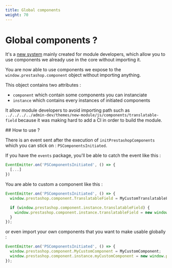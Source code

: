 ```yaml
---
title: Global components
weight: 70
---
```


# Global components ?

It's a [new system](https://github.com/PrestaShop/PrestaShop/blob/develop/admin-dev/themes/new-theme/js/app/utils/init-components.js) mainly created for module developers, which allow you to use components we already use in the core without importing it.

You are now able to use components we expose to the `window.prestashop.component` object without importing anything.

This object contains two attributes :

- `component` which contain some components you can instanciate
- `instance` which contains every instances of initiated components

It allow module developers to avoid importing path such as `../../../../admin-dev/themes/new-module/js/components/translatable-field` because it was making hard to add a CI in order to build the module.

## How to use ?

There is an event sent after the execution of `initPrestashopComponents` which you can stick on : `PSComponentsInitiated`.

If you have the `events` package, you'll be able to catch the event like this :

```js
EventEmitter.on('PSComponentsInitiated', () => {
  [...]
})
```

You are able to custom a component like this :

```js
EventEmitter.on('PSComponentsInitiated', () => {
  window.prestashop.component.TranslatableField = MyCustomTranslatableField;

  if (window.prestashop.component.instance.translatableField) {
    window.prestashop.component.instance.translatableField = new window.prestashop.component.TranslatableField();
  }
});
```

or even import your own components that you want to make usable globally :

```js
EventEmitter.on('PSComponentsInitiated', () => {
  window.prestashop.component.MyCustomComponent = MyCustomComponent;
  window.prestashop.component.instance.myCustomComponent = new window.prestashop.component.MyCustomComponent();
});
```
